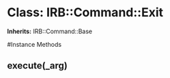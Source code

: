# Class: IRB::Command::Exit
**Inherits:** IRB::Command::Base
    




#Instance Methods
## execute(_arg) [](#method-i-execute)

